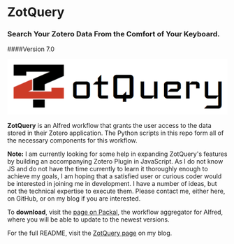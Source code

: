 # ZotQuery

### Search Your Zotero Data From the Comfort of Your Keyboard. ###

####Version 7.0

![logo](icons/ZotQuery_logo.png)

**ZotQuery** is an Alfred workflow that grants the user access to the data stored in their Zotero application. The Python scripts in this repo form all of the necessary components for this workflow. 

<p><strong>Note:</strong> I am currently looking for some help in expanding ZotQuery's features by building an accompanying Zotero Plugin in JavaScript. As I do not know JS and do not have the time currently to learn it thoroughly enough to achieve my goals, I am hoping that a satisfied user or curious coder would be interested in joining me in development. I have a number of ideas, but not the technical expertise to execute them. Please contact me, either here, on GitHub, or on my blog if you are interested.</p>

To **download**, visit the [page on Packal](http://packal.org/workflow/zotquery), the workflow aggregator for Alfred, where you will be able to update to the newest versions.

For the full README, visit the [ZotQuery page](http://hackademic.postach.io/zotquery-an-alfred-workflow-for-zotero) on my blog.
